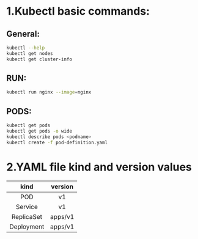 # 1.Kubectl basic commands:

## General:

```bash
kubectl --help
kubectl get nodes
kubectl get cluster-info

```

## RUN:

```bash
kubectl run nginx --image=nginx
```

## PODS:

```bash
kubectl get pods
kubectl get pods -o wide
kubectl describe pods <podname>
kubectl create -f pod-definition.yaml
```

# 2.YAML file kind and version values

|    kind    | version |
| :--------: | :-----: |
|    POD     |   v1    |
|  Service   |   v1    |
| ReplicaSet | apps/v1 |
| Deployment | apps/v1 |
